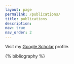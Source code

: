```yaml
---
layout: page
permalink: /publications/
title: publications
description: 
nav: true
nav_order: 2
---
```

Visit my [Google Scholar](https://scholar.google.com/citations?user=n6btclwAAAAJ&hl=en) profile.
<!-- _pages/publications.md -->

<!-- Bibsearch Feature -->


<div class="publications">

{% bibliography %}

</div>
